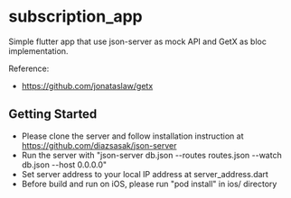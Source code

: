 # subscription_app

Simple flutter app that use json-server as mock API and GetX as bloc implementation.

Reference:
- https://github.com/jonataslaw/getx

## Getting Started

- Please clone the server and follow installation instruction at https://github.com/diazsasak/json-server
- Run the server with "json-server db.json --routes routes.json --watch db.json --host 0.0.0.0"
- Set server address to your local IP address at server_address.dart
- Before build and run on iOS, please run "pod install" in ios/ directory